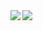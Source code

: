 <!-- ### Hi there 👋 -->

<!--
**KK56ken/KK56ken** is a ✨ _special_ ✨ repository because its `README.md` (this file) appears on your GitHub profile.

Here are some ideas to get you started:

- 🔭 I’m currently working on ...
- 🌱 I’m currently learning ...
- 👯 I’m looking to collaborate on ...
- 🤔 I’m looking for help with ...
- 💬 Ask me about ...
- 📫 How to reach me: ...
- 😄 Pronouns: ...
- ⚡ Fun fact: ...
-->
<a href="https://github.com/KK56ken/github-readme-stats">
  <img align="left" src="https://github-readme-stats.vercel.app/api?username=KK56ken&count_private=true&show_icons=true" />
</a>
<a href="https://github.com/KK56ken/github-readme-stats">
  <img align="left" src="https://github-readme-stats.vercel.app/api/top-langs/?username=KK56ken" />
</a>
